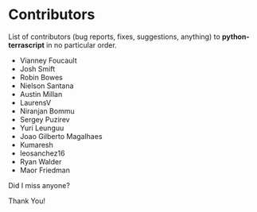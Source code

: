 # Contributors

List of contributors (bug reports, fixes, suggestions, anything) to
**python-terrascript** in no particular order.

* Vianney Foucault
* Josh Smift
* Robin Bowes
* Nielson Santana
* Austin Millan
* LaurensV
* Niranjan Bommu
* Sergey Puzirev
* Yuri Leunguu
* Joao Gilberto Magalhaes
* Kumaresh
* leosanchez16
* Ryan Walder
* Maor Friedman

Did I miss anyone?

Thank You!
